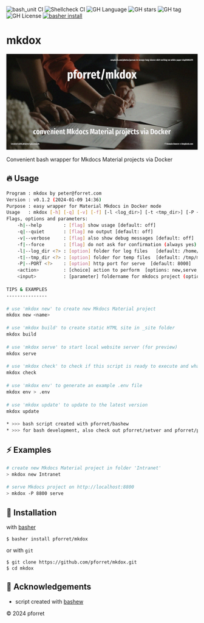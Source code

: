 ![bash_unit CI](https://github.com/pforret/mkdox/workflows/bash_unit%20CI/badge.svg)
![Shellcheck CI](https://github.com/pforret/mkdox/workflows/Shellcheck%20CI/badge.svg)
![GH Language](https://img.shields.io/github/languages/top/pforret/mkdox)
![GH stars](https://img.shields.io/github/stars/pforret/mkdox)
![GH tag](https://img.shields.io/github/v/tag/pforret/mkdox)
![GH License](https://img.shields.io/github/license/pforret/mkdox)
[![basher install](https://img.shields.io/badge/basher-install-white?logo=gnu-bash&style=flat)](https://www.basher.it/package/)

# mkdox

![](assets/unsplash.documents.jpg)

Convenient bash wrapper for Mkdocs Material projects via Docker

## 🔥 Usage

```bash
Program : mkdox by peter@forret.com
Version : v0.1.2 (2024-01-09 14:36)
Purpose : easy wrapper for Material Mkdocs in Docker mode
Usage   : mkdox [-h] [-q] [-v] [-f] [-l <log_dir>] [-t <tmp_dir>] [-P <PORT>] <action> <input?>
Flags, options and parameters:
    -h|--help        : [flag] show usage [default: off]
    -q|--quiet       : [flag] no output [default: off]
    -v|--verbose     : [flag] also show debug messages [default: off]
    -f|--force       : [flag] do not ask for confirmation (always yes) [default: off]
    -l|--log_dir <?> : [option] folder for log files   [default: /home/pforret/log/mkdox]
    -t|--tmp_dir <?> : [option] folder for temp files  [default: /tmp/mkdox]
    -P|--PORT <?>    : [option] http port for serve  [default: 8000]
    <action>         : [choice] action to perform  [options: new,serve,build,check,env,update]
    <input>          : [parameter] foldername for mkdocs project (optional)
    
TIPS & EXAMPLES
---------------

# use 'mkdox new' to create new Mkdocs Material project
mkdox new <name>
  
# use 'mkdox build' to create static HTML site in _site folder
mkdox build
  
# use 'mkdox serve' to start local website server (for preview)
mkdox serve
  
# use 'mkdox check' to check if this script is ready to execute and what values the options/flags are
mkdox check
  
# use 'mkdox env' to generate an example .env file
mkdox env > .env
  
# use 'mkdox update' to update to the latest version
mkdox update
  
* >>> bash script created with pforret/bashew
* >>> for bash development, also check out pforret/setver and pforret/progressbar
```

## ⚡️ Examples

```bash
# create new Mkdocs Material project in folder 'Intranet'
> mkdox new Intranet

# serve Mkdocs project on http://localhost:8800
> mkdox -P 8800 serve
```

## 🚀 Installation

with [basher](https://github.com/basherpm/basher)

	$ basher install pforret/mkdox

or with `git`

	$ git clone https://github.com/pforret/mkdox.git
	$ cd mkdox

## 📝 Acknowledgements

* script created with [bashew](https://github.com/pforret/bashew)

&copy; 2024 pforret
